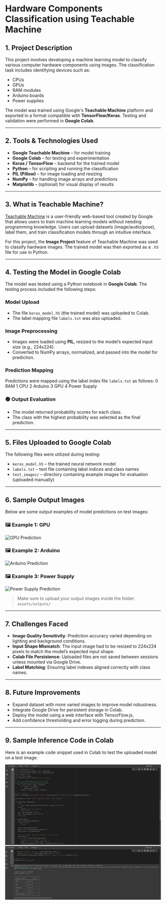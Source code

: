 # Hardware Components Classification using Teachable Machine

## 1. Project Description
This project involves developing a machine learning model to classify various computer hardware components using images. The classification task includes identifying devices such as:
- CPUs  
- GPUs  
- RAM modules  
- Arduino boards  
- Power supplies  

The model was trained using Google's **Teachable Machine** platform and exported in a format compatible with **TensorFlow/Keras**. Testing and validation were performed in **Google Colab**.

---

## 2. Tools & Technologies Used
- **Google Teachable Machine** – for model training  
- **Google Colab** – for testing and experimentation  
- **Keras / TensorFlow** – backend for the trained model  
- **Python** – for scripting and running the classification  
- **PIL (Pillow)** – for image loading and resizing  
- **NumPy** – for handling image arrays and predictions  
- **Matplotlib** – (optional) for visual display of results  

---

## 3. What is Teachable Machine?
[Teachable Machine](https://teachablemachine.withgoogle.com/) is a user-friendly web-based tool created by Google that allows users to train machine learning models without needing programming knowledge. Users can upload datasets (image/audio/pose), label them, and train classification models through an intuitive interface.

For this project, the **Image Project** feature of Teachable Machine was used to classify hardware images. The trained model was then exported as a `.h5` file for use in Python.

---

## 4. Testing the Model in Google Colab

The model was tested using a Python notebook in **Google Colab**. The testing process included the following steps:

###  Model Upload
- The file `keras_model.h5` (the trained model) was uploaded to Colab.
- The label mapping file `labels.txt` was also uploaded.

### Image Preprocessing
- Images were loaded using **PIL**, resized to the model’s expected input size (e.g., 224x224).
- Converted to NumPy arrays, normalized, and passed into the model for prediction.

### Prediction Mapping
Predictions were mapped using the label index file `labels.txt` as follows:
0 RAM
1 CPU
2 Arduino
3 GPU
4 Power Supply



### 🟢 Output Evaluation
- The model returned probability scores for each class.
- The class with the highest probability was selected as the final prediction.

---

## 5. Files Uploaded to Google Colab

The following files were utilized during testing:

- `keras_model.h5` – the trained neural network model  
- `labels.txt` – text file containing label indices and class names  
- `test_images/` – directory containing example images for evaluation (uploaded manually)

---

## 6. Sample Output Images

Below are some output examples of model predictions on test images:

### 🖼️ Example 1: GPU  
![GPU Prediction](assets/outputs/gpu_result.png)

### 🖼️ Example 2: Arduino  
![Arduino Prediction](assets/outputs/arduino_result.png)

### 🖼️ Example 3: Power Supply  
![Power Supply Prediction](assets/outputs/power_result.png)

>  Make sure to upload your output images inside the folder: `assets/outputs/`

---

## 7. Challenges Faced

- **Image Quality Sensitivity**: Prediction accuracy varied depending on lighting and background conditions.  
- **Input Shape Mismatch**: The input image had to be resized to 224x224 pixels to match the model’s expected input shape.  
- **Colab File Persistence**: Uploaded files are not saved between sessions unless mounted via Google Drive.  
- **Label Matching**: Ensuring label indexes aligned correctly with class names.  

---

## 8. Future Improvements

- Expand dataset with more varied images to improve model robustness.  
- Integrate Google Drive for persistent storage in Colab.  
- Deploy the model using a web interface with TensorFlow.js.  
- Add confidence thresholding and error logging during prediction.  

---

## 9. Sample Inference Code in Colab

Here is an example code snippet used in Colab to test the uploaded model on a test image:

![code](code.jpeg)
![code](output.jpeg)






